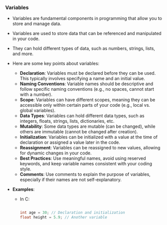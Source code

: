 ### Variables

- Variables are fundamental components in programming that allow you to store and manage data.
- Variables are used to store data that can be referenced and manipulated in your code.
- They can hold different types of data, such as numbers, strings, lists, and more.

- Here are some key points about variables:
  - **Declaration**: Variables must be declared before they can be used. This typically involves specifying a name and an initial value.
  - **Naming Conventions**: Variable names should be descriptive and follow specific naming conventions (e.g., no spaces, cannot start with a number).
  - **Scope**: Variables can have different scopes, meaning they can be accessible only within certain parts of your code (e.g., local vs. global variables).
  - **Data Types**: Variables can hold different data types, such as integers, floats, strings, lists, dictionaries, etc.
  - **Mutability**: Some data types are mutable (can be changed), while others are immutable (cannot be changed after creation).
  - **Initialization**: Variables can be initialized with a value at the time of declaration or assigned a value later in the code.
  - **Reassignment**: Variables can be reassigned to new values, allowing for dynamic changes in your code.
  - **Best Practices**: Use meaningful names, avoid using reserved keywords, and keep variable names consistent with your coding style.
  - **Comments**: Use comments to explain the purpose of variables, especially if their names are not self-explanatory.
- **Examples**:

  - In C:

    ```c

    int age = 30; // Declaration and initialization
    float height = 5.9; // Another variable

    ```
